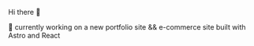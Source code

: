  Hi there 👋

🔭 currently working on a new portfolio site && e-commerce site built with Astro and React


